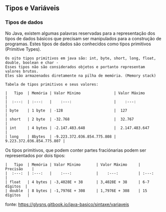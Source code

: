 ## Tipos e Variáveis 

### Tipos de dados
No Java, existem algumas palavras reservadas para a representação dos tipos de dados básicos que precisam ser manipulados para a construção de programas. Estes tipos de dados são conhecidos como tipos primitivos (Primitive Types).

    Os oito tipos primitivos em java são: int, byte, short, long, float, double, boolean e char - 
    Esses tipos não são considerados objetos e portanto representam valores brutos. 
    Eles são armazenados diretamente na pilha de memória. (Memory stack)

    Tabela de tipos primitivos e seus valores:

    |   Tipo  | Memória | Valor Mínimo               | Valor Máximo               |
    |  :---:  | :---:   |    :---:                   |    :---:                   |
    | byte    | 1 byte  | -128                       |  127                       |
    | short   | 2 byte  | -32.768                    |  32.767                    |
    | int     | 4 bytes | -2.147.483.648             |  2.147.483.647             |
    | long    | 8bytes  | -9.223.372.036.854.775.808 |  9.223.372.036.854.775.807 |

Os tipos primitivos, que podem conter partes fraciónarias podem ser representados por dois tipos:

    |   Tipo  | Memória | Valor Mínimo       | Valor Máximo     |  Precisão    |
    |  :---:  | :---:   |    :---:           |    :---:         | :---:        |
    | float   | 4 bytes | -3,4028E + 38      | 3,4028E + 38     | 6-7 dígitos  |
    | double  | 8 bytes | -1,7976E + 308     | 1,7976E + 308    | 15 dígitos   |
    
     


fonte: <https://glysns.gitbook.io/java-basico/sintaxe/variaveis>
     

